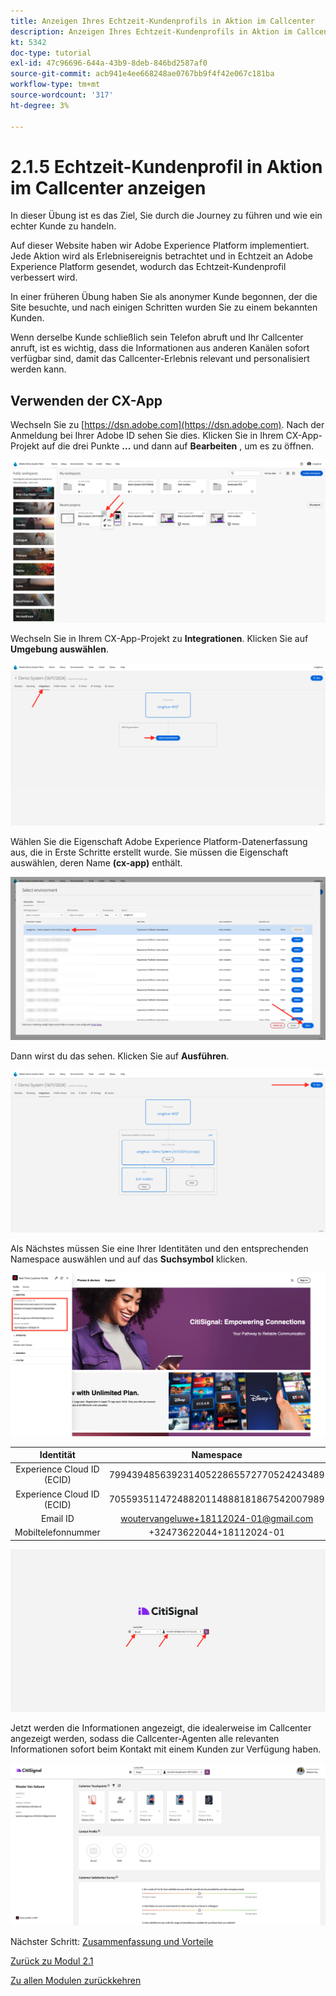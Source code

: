 ```yaml
---
title: Anzeigen Ihres Echtzeit-Kundenprofils in Aktion im Callcenter
description: Anzeigen Ihres Echtzeit-Kundenprofils in Aktion im Callcenter
kt: 5342
doc-type: tutorial
exl-id: 47c96696-644a-43b9-8deb-846bd2587af0
source-git-commit: acb941e4ee668248ae0767bb9f4f42e067c181ba
workflow-type: tm+mt
source-wordcount: '317'
ht-degree: 3%

---
```


# 2.1.5 Echtzeit-Kundenprofil in Aktion im Callcenter anzeigen

In dieser Übung ist es das Ziel, Sie durch die Journey zu führen und wie ein echter Kunde zu handeln.

Auf dieser Website haben wir Adobe Experience Platform implementiert. Jede Aktion wird als Erlebnisereignis betrachtet und in Echtzeit an Adobe Experience Platform gesendet, wodurch das Echtzeit-Kundenprofil verbessert wird.

In einer früheren Übung haben Sie als anonymer Kunde begonnen, der die Site besuchte, und nach einigen Schritten wurden Sie zu einem bekannten Kunden.

Wenn derselbe Kunde schließlich sein Telefon abruft und Ihr Callcenter anruft, ist es wichtig, dass die Informationen aus anderen Kanälen sofort verfügbar sind, damit das Callcenter-Erlebnis relevant und personalisiert werden kann.

## Verwenden der CX-App

Wechseln Sie zu [https://dsn.adobe.com](https://dsn.adobe.com). Nach der Anmeldung bei Ihrer Adobe ID sehen Sie dies. Klicken Sie in Ihrem CX-App-Projekt auf die drei Punkte **...** und dann auf **Bearbeiten** , um es zu öffnen.

![Demo](./images/cxapp3.png)

Wechseln Sie in Ihrem CX-App-Projekt zu **Integrationen**. Klicken Sie auf **Umgebung auswählen**.

![Demo](./images/cxapp3a.png)

Wählen Sie die Eigenschaft Adobe Experience Platform-Datenerfassung aus, die in Erste Schritte erstellt wurde. Sie müssen die Eigenschaft auswählen, deren Name **(cx-app)** enthält.

![Demo](./images/cxapp4.png)

Dann wirst du das sehen. Klicken Sie auf **Ausführen**.

![Demo](./images/cxapp4a.png)

Als Nächstes müssen Sie eine Ihrer Identitäten und den entsprechenden Namespace auswählen und auf das **Suchsymbol** klicken.

![Kundenprofil](./images/identities.png)

| Identität | Namespace |
|:-------------:| :---------------:|
| Experience Cloud ID (ECID) | 79943948563923140522865572770524243489 |
| Experience Cloud ID (ECID) | 70559351147248820114888181867542007989 |
| Email ID | woutervangeluwe+18112024-01@gmail.com |
| Mobiltelefonnummer | +32473622044+18112024-01 |

![Demo](./images/19.png)

Jetzt werden die Informationen angezeigt, die idealerweise im Callcenter angezeigt werden, sodass die Callcenter-Agenten alle relevanten Informationen sofort beim Kontakt mit einem Kunden zur Verfügung haben.

![Demo](./images/20.png)

Nächster Schritt: [Zusammenfassung und Vorteile](./summary.md)

[Zurück zu Modul 2.1](./real-time-customer-profile.md)

[Zu allen Modulen zurückkehren](../../../overview.md)
